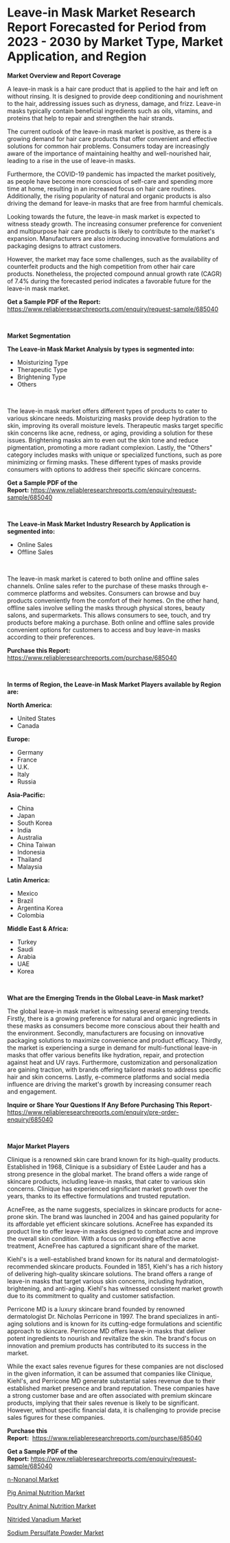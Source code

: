 <p><h1>Leave-in Mask Market Research Report Forecasted for Period from 2023 -  2030 by Market Type, Market Application, and Region</h1></p><p><strong>Market Overview and Report Coverage</strong></p>
<p><p>A leave-in mask is a hair care product that is applied to the hair and left on without rinsing. It is designed to provide deep conditioning and nourishment to the hair, addressing issues such as dryness, damage, and frizz. Leave-in masks typically contain beneficial ingredients such as oils, vitamins, and proteins that help to repair and strengthen the hair strands.</p><p>The current outlook of the leave-in mask market is positive, as there is a growing demand for hair care products that offer convenient and effective solutions for common hair problems. Consumers today are increasingly aware of the importance of maintaining healthy and well-nourished hair, leading to a rise in the use of leave-in masks.</p><p>Furthermore, the COVID-19 pandemic has impacted the market positively, as people have become more conscious of self-care and spending more time at home, resulting in an increased focus on hair care routines. Additionally, the rising popularity of natural and organic products is also driving the demand for leave-in masks that are free from harmful chemicals.</p><p>Looking towards the future, the leave-in mask market is expected to witness steady growth. The increasing consumer preference for convenient and multipurpose hair care products is likely to contribute to the market's expansion. Manufacturers are also introducing innovative formulations and packaging designs to attract customers.</p><p>However, the market may face some challenges, such as the availability of counterfeit products and the high competition from other hair care products. Nonetheless, the projected compound annual growth rate (CAGR) of 7.4% during the forecasted period indicates a favorable future for the leave-in mask market.</p></p>
<p><strong>Get a Sample PDF of the Report:</strong> <a href="https://www.reliableresearchreports.com/enquiry/request-sample/685040">https://www.reliableresearchreports.com/enquiry/request-sample/685040</a></p>
<p>&nbsp;</p>
<p><strong>Market Segmentation</strong></p>
<p><strong>The Leave-in Mask Market Analysis by types is segmented into:</strong></p>
<p><ul><li>Moisturizing Type</li><li>Therapeutic Type</li><li>Brightening Type</li><li>Others</li></ul></p>
<p>&nbsp;</p>
<p><p>The leave-in mask market offers different types of products to cater to various skincare needs. Moisturizing masks provide deep hydration to the skin, improving its overall moisture levels. Therapeutic masks target specific skin concerns like acne, redness, or aging, providing a solution for these issues. Brightening masks aim to even out the skin tone and reduce pigmentation, promoting a more radiant complexion. Lastly, the "Others" category includes masks with unique or specialized functions, such as pore minimizing or firming masks. These different types of masks provide consumers with options to address their specific skincare concerns.</p></p>
<p><strong>Get a Sample PDF of the Report:</strong>&nbsp;<a href="https://www.reliableresearchreports.com/enquiry/request-sample/685040">https://www.reliableresearchreports.com/enquiry/request-sample/685040</a></p>
<p>&nbsp;</p>
<p><strong>The Leave-in Mask Market Industry Research by Application is segmented into:</strong></p>
<p><ul><li>Online Sales</li><li>Offline Sales</li></ul></p>
<p>&nbsp;</p>
<p><p>The leave-in mask market is catered to both online and offline sales channels. Online sales refer to the purchase of these masks through e-commerce platforms and websites. Consumers can browse and buy products conveniently from the comfort of their homes. On the other hand, offline sales involve selling the masks through physical stores, beauty salons, and supermarkets. This allows consumers to see, touch, and try products before making a purchase. Both online and offline sales provide convenient options for customers to access and buy leave-in masks according to their preferences.</p></p>
<p><strong>Purchase this Report:</strong>&nbsp; <a href="https://www.reliableresearchreports.com/purchase/685040">https://www.reliableresearchreports.com/purchase/685040</a></p>
<p>&nbsp;</p>
<p><strong>In terms of Region, the Leave-in Mask Market Players available by Region are:</strong></p>
<p>
    <p> <strong> North America: </strong>
        <ul>
            <li>United States</li>
            <li>Canada</li>
        </ul>
        </p> 
    <p> <strong> Europe: </strong>
        <ul>
            <li>Germany</li>
            <li>France</li>
            <li>U.K.</li>
            <li>Italy</li>
            <li>Russia</li>
        </ul>
        </p> 
    <p> <strong> Asia-Pacific: </strong>
        <ul>
            <li>China</li>
            <li>Japan</li>
            <li>South Korea</li>
            <li>India</li>
            <li>Australia</li>
            <li>China Taiwan</li>
            <li>Indonesia</li>
            <li>Thailand</li>
            <li>Malaysia</li>
        </ul>
        </p> 
    <p> <strong> Latin America: </strong>
        <ul>
            <li>Mexico</li>
            <li>Brazil</li>
            <li>Argentina Korea</li>
            <li>Colombia</li>
        </ul>
        </p> 
    <p> <strong> Middle East & Africa: </strong>
        <ul>
            <li>Turkey</li>
            <li>Saudi</li>
            <li>Arabia</li>
            <li>UAE</li>
            <li>Korea</li>
        </ul>
    </p>
    </p>
<p>&nbsp;</p>
<p><strong>What are the Emerging Trends in the Global Leave-in Mask market?</strong></p>
<p><p>The global leave-in mask market is witnessing several emerging trends. Firstly, there is a growing preference for natural and organic ingredients in these masks as consumers become more conscious about their health and the environment. Secondly, manufacturers are focusing on innovative packaging solutions to maximize convenience and product efficacy. Thirdly, the market is experiencing a surge in demand for multi-functional leave-in masks that offer various benefits like hydration, repair, and protection against heat and UV rays. Furthermore, customization and personalization are gaining traction, with brands offering tailored masks to address specific hair and skin concerns. Lastly, e-commerce platforms and social media influence are driving the market's growth by increasing consumer reach and engagement.</p></p>
<p><strong>Inquire or Share Your Questions If Any Before Purchasing This Report</strong>- <a href="https://www.reliableresearchreports.com/enquiry/pre-order-enquiry/685040">https://www.reliableresearchreports.com/enquiry/pre-order-enquiry/685040</a></p>
<p>&nbsp;</p>
<p><strong>Major Market Players</strong></p>
<p><p>Clinique is a renowned skin care brand known for its high-quality products. Established in 1968, Clinique is a subsidiary of Estée Lauder and has a strong presence in the global market. The brand offers a wide range of skincare products, including leave-in masks, that cater to various skin concerns. Clinique has experienced significant market growth over the years, thanks to its effective formulations and trusted reputation.</p><p>AcneFree, as the name suggests, specializes in skincare products for acne-prone skin. The brand was launched in 2004 and has gained popularity for its affordable yet efficient skincare solutions. AcneFree has expanded its product line to offer leave-in masks designed to combat acne and improve the overall skin condition. With a focus on providing effective acne treatment, AcneFree has captured a significant share of the market.</p><p>Kiehl's is a well-established brand known for its natural and dermatologist-recommended skincare products. Founded in 1851, Kiehl's has a rich history of delivering high-quality skincare solutions. The brand offers a range of leave-in masks that target various skin concerns, including hydration, brightening, and anti-aging. Kiehl's has witnessed consistent market growth due to its commitment to quality and customer satisfaction.</p><p>Perricone MD is a luxury skincare brand founded by renowned dermatologist Dr. Nicholas Perricone in 1997. The brand specializes in anti-aging solutions and is known for its cutting-edge formulations and scientific approach to skincare. Perricone MD offers leave-in masks that deliver potent ingredients to nourish and revitalize the skin. The brand's focus on innovation and premium products has contributed to its success in the market.</p><p>While the exact sales revenue figures for these companies are not disclosed in the given information, it can be assumed that companies like Clinique, Kiehl's, and Perricone MD generate substantial sales revenue due to their established market presence and brand reputation. These companies have a strong customer base and are often associated with premium skincare products, implying that their sales revenue is likely to be significant. However, without specific financial data, it is challenging to provide precise sales figures for these companies.</p></p>
<p><strong>Purchase this Report:</strong>&nbsp;&nbsp;<a href="https://www.reliableresearchreports.com/purchase/685040">https://www.reliableresearchreports.com/purchase/685040</a></p>
<p></p>
<p><strong>Get a Sample PDF of the Report:</strong>&nbsp;<a href="https://www.reliableresearchreports.com/enquiry/request-sample/685040">https://www.reliableresearchreports.com/enquiry/request-sample/685040</a></p>
<p><p><a href="https://medium.com/@ziansann43365/n-nonanol-nbsp-market-focuses-on-market-share-size-and-projected-forecast-till-2030-fb2f89e7d372">n-Nonanol Market</a></p><p><a href="https://medium.com/@allelee654/pig-animal-nutrition-market-report-reveals-the-latest-trends-and-growth-opportunities-of-this-a23e1c9c5120">Pig Animal Nutrition Market</a></p><p><a href="https://medium.com/@nelljian7548/poultry-animal-nutrition-market-size-cagr-trends-2024-2030-82326463f55d">Poultry Animal Nutrition Market</a></p><p><a href="https://medium.com/@kiannoel89776554/nitrided-vanadium-market-size-market-outlook-and-market-forecast-2023-to-2030-a25d1e71d59d">Nitrided Vanadium Market</a></p><p><a href="https://medium.com/@sanjoy753352/sodium-persulfate-powder-market-furnishes-information-on-market-share-market-trends-and-market-11ff48b05d6d">Sodium Persulfate Powder Market</a></p></p>